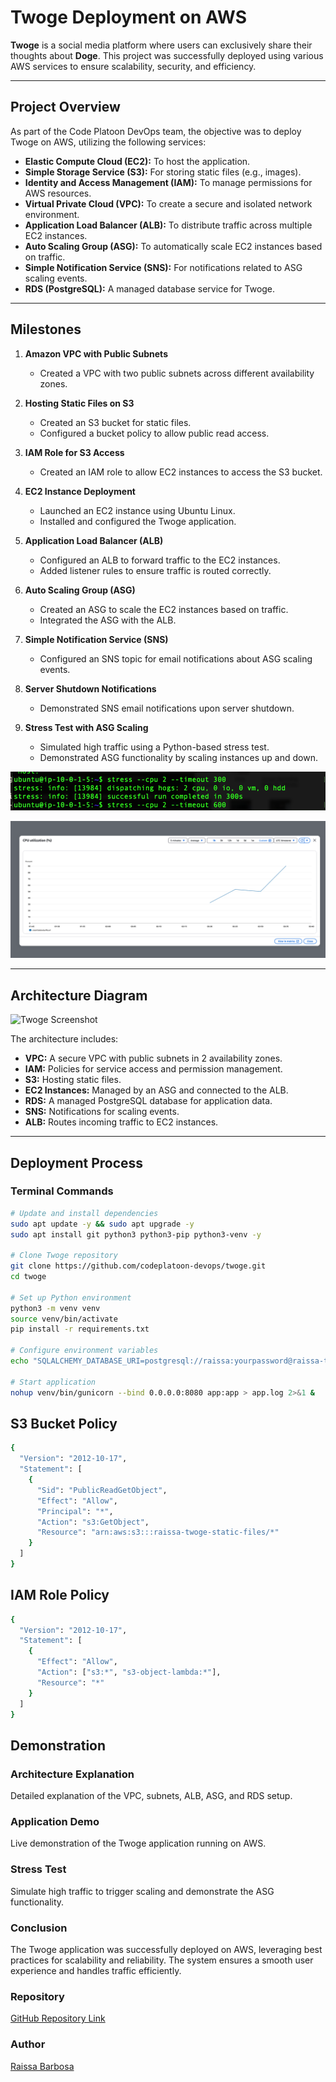 # Twoge Deployment on AWS

**Twoge** is a social media platform where users can exclusively share their thoughts about **Doge**. This project was successfully deployed using various AWS services to ensure scalability, security, and efficiency.

---

## Project Overview

As part of the Code Platoon DevOps team, the objective was to deploy Twoge on AWS, utilizing the following services:

- **Elastic Compute Cloud (EC2):** To host the application.
- **Simple Storage Service (S3):** For storing static files (e.g., images).
- **Identity and Access Management (IAM):** To manage permissions for AWS resources.
- **Virtual Private Cloud (VPC):** To create a secure and isolated network environment.
- **Application Load Balancer (ALB):** To distribute traffic across multiple EC2 instances.
- **Auto Scaling Group (ASG):** To automatically scale EC2 instances based on traffic.
- **Simple Notification Service (SNS):** For notifications related to ASG scaling events.
- **RDS (PostgreSQL):** A managed database service for Twoge.

---

## Milestones

1. **Amazon VPC with Public Subnets**
   - Created a VPC with two public subnets across different availability zones.

2. **Hosting Static Files on S3**
   - Created an S3 bucket for static files.
   - Configured a bucket policy to allow public read access.

3. **IAM Role for S3 Access**
   - Created an IAM role to allow EC2 instances to access the S3 bucket.

4. **EC2 Instance Deployment**
   - Launched an EC2 instance using Ubuntu Linux.
   - Installed and configured the Twoge application.

5. **Application Load Balancer (ALB)**
   - Configured an ALB to forward traffic to the EC2 instances.
   - Added listener rules to ensure traffic is routed correctly.

6. **Auto Scaling Group (ASG)**
   - Created an ASG to scale the EC2 instances based on traffic.
   - Integrated the ASG with the ALB.

7. **Simple Notification Service (SNS)**
   - Configured an SNS topic for email notifications about ASG scaling events.

8. **Server Shutdown Notifications**
   - Demonstrated SNS email notifications upon server shutdown.

9. **Stress Test with ASG Scaling**
   - Simulated high traffic using a Python-based stress test.
   - Demonstrated ASG functionality by scaling instances up and down.


![Terminal Screenshot](images/terminal.png)



![CPU Utilization Screenshot](images/CPU.png)



---

## Architecture Diagram

![Twoge Screenshot](images/Screenshot%202024-12-26%20at%207.54.28%E2%80%AFPM.png)


The architecture includes:

- **VPC:** A secure VPC with public subnets in 2 availability zones.
- **IAM:** Policies for service access and permission management.
- **S3:** Hosting static files.
- **EC2 Instances:** Managed by an ASG and connected to the ALB.
- **RDS:** A managed PostgreSQL database for application data.
- **SNS:** Notifications for scaling events.
- **ALB:** Routes incoming traffic to EC2 instances.

---

## Deployment Process

### Terminal Commands

```bash
# Update and install dependencies
sudo apt update -y && sudo apt upgrade -y
sudo apt install git python3 python3-pip python3-venv -y

# Clone Twoge repository
git clone https://github.com/codeplatoon-devops/twoge.git
cd twoge

# Set up Python environment
python3 -m venv venv
source venv/bin/activate
pip install -r requirements.txt

# Configure environment variables
echo "SQLALCHEMY_DATABASE_URI=postgresql://raissa:yourpassword@raissa-twoge-database.aws-url/twoge" >> .env

# Start application
nohup venv/bin/gunicorn --bind 0.0.0.0:8080 app:app > app.log 2>&1 &
```



## S3 Bucket Policy


```bash
{
  "Version": "2012-10-17",
  "Statement": [
    {
      "Sid": "PublicReadGetObject",
      "Effect": "Allow",
      "Principal": "*",
      "Action": "s3:GetObject",
      "Resource": "arn:aws:s3:::raissa-twoge-static-files/*"
    }
  ]
}
```

## IAM Role Policy

```bash
{
  "Version": "2012-10-17",
  "Statement": [
    {
      "Effect": "Allow",
      "Action": ["s3:*", "s3-object-lambda:*"],
      "Resource": "*"
    }
  ]
}

```

## Demonstration

### Architecture Explanation
Detailed explanation of the VPC, subnets, ALB, ASG, and RDS setup.
### Application Demo
Live demonstration of the Twoge application running on AWS.
### Stress Test
Simulate high traffic to trigger scaling and demonstrate the ASG functionality.


### Conclusion

The Twoge application was successfully deployed on AWS, leveraging best practices for scalability and reliability. The system ensures a smooth user experience and handles traffic efficiently.

### Repository

[GitHub Repository Link](https://github.com/codeplatoon-devops/twoge)

### Author

[Raissa Barbosa](https://github.com/raissaglaucie)







